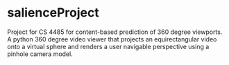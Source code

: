 # salienceProject
Project for CS 4485 for content-based prediction of 360 degree viewports. A python 360 degree video viewer that projects an equirectangular video onto a virtual sphere and renders a user navigable perspective using a pinhole camera model.
